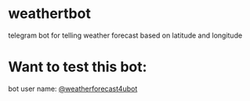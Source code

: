 # weathertbot
telegram bot for telling weather forecast based on latitude and longitude
# Want to test this bot:
bot user name: [@weatherforecast4ubot](https://t.me/weatherforecast4ubot)
